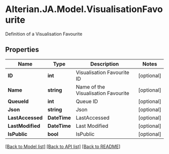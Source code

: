 # Alterian.JA.Model.VisualisationFavourite
Definition of a Visualisation Favourite

## Properties

Name | Type | Description | Notes
------------ | ------------- | ------------- | -------------
**ID** | **int** | Visualisation Favourite ID | [optional] 
**Name** | **string** | Name of the Visualisation Favourite | [optional] 
**QueueId** | **int** | Queue ID | [optional] 
**Json** | **string** | Json | [optional] 
**LastAccessed** | **DateTime** | LastAccessed | [optional] 
**LastModified** | **DateTime** | Last Modified | [optional] 
**IsPublic** | **bool** | IsPublic | [optional] 

[[Back to Model list]](../README.md#documentation-for-models) [[Back to API list]](../README.md#documentation-for-api-endpoints) [[Back to README]](../README.md)

